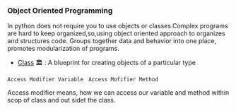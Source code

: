 ### Object Oriented Programming 

In python does not require you to use objects or classes.Complex programs are hard to keep organized,so,using object oriented approach to organizes and structures code.
Groups together data and behavior into one place, promotes modularization of programs.

- [Class](https://docs.python.org/3/tutorial/classes.html) 🏛 :
    A blueprint for creating objects of a particular type



` Access Modifier Variable ` &nbsp;
` Access Mofifier Method `

Access modifier means, how we can access our variable and method within scop of class and out sidet the class. 




